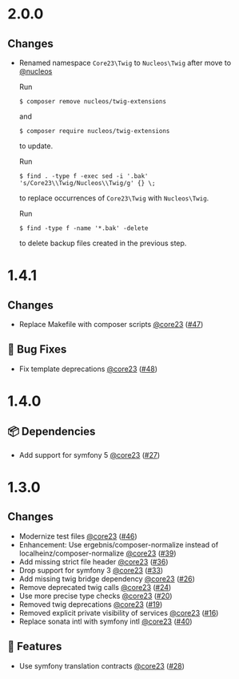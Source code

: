 # 2.0.0

## Changes

- Renamed namespace `Core23\Twig` to `Nucleos\Twig` after move to [@nucleos]

  Run

  ```
  $ composer remove nucleos/twig-extensions
  ```

  and

  ```
  $ composer require nucleos/twig-extensions
  ```

  to update.

  Run

  ```
  $ find . -type f -exec sed -i '.bak' 's/Core23\\Twig/Nucleos\\Twig/g' {} \;
  ```

  to replace occurrences of `Core23\Twig` with `Nucleos\Twig`.

  Run

  ```
  $ find -type f -name '*.bak' -delete
  ```

  to delete backup files created in the previous step.

# 1.4.1

## Changes

- Replace Makefile with composer scripts [@core23] ([#47])

## 🐛 Bug Fixes

- Fix template deprecations [@core23] ([#48])

# 1.4.0

## 📦 Dependencies

- Add support for symfony 5 [@core23] ([#27])

# 1.3.0

## Changes

- Modernize test files [@core23] ([#46])
- Enhancement: Use ergebnis/composer-normalize instead of localheinz/composer-normalize [@core23] ([#39])
- Add missing strict file header [@core23] ([#36])
- Drop support for symfony 3 [@core23] ([#33])
- Add missing twig bridge dependency [@core23] ([#26])
- Remove deprecated twig calls [@core23] ([#24])
- Use more precise type checks [@core23] ([#20])
- Removed twig deprecations [@core23] ([#19])
- Removed explicit private visibility of services [@core23] ([#16])
- Replace sonata intl with symfony intl [@core23] ([#40])

## 🚀 Features

- Use symfony translation contracts [@core23] ([#28])

[#48]: https://github.com/nucleos/nucleos-twig-extensions/pull/48
[#47]: https://github.com/nucleos/nucleos-twig-extensions/pull/47
[#46]: https://github.com/nucleos/nucleos-twig-extensions/pull/46
[#40]: https://github.com/nucleos/nucleos-twig-extensions/pull/40
[#39]: https://github.com/nucleos/nucleos-twig-extensions/pull/39
[#36]: https://github.com/nucleos/nucleos-twig-extensions/pull/36
[#33]: https://github.com/nucleos/nucleos-twig-extensions/pull/33
[#28]: https://github.com/nucleos/nucleos-twig-extensions/pull/28
[#27]: https://github.com/nucleos/nucleos-twig-extensions/pull/27
[#26]: https://github.com/nucleos/nucleos-twig-extensions/pull/26
[#24]: https://github.com/nucleos/nucleos-twig-extensions/pull/24
[#20]: https://github.com/nucleos/nucleos-twig-extensions/pull/20
[#19]: https://github.com/nucleos/nucleos-twig-extensions/pull/19
[#16]: https://github.com/nucleos/nucleos-twig-extensions/pull/16
[@nucleos]: https://github.com/nucleos
[@core23]: https://github.com/core23
